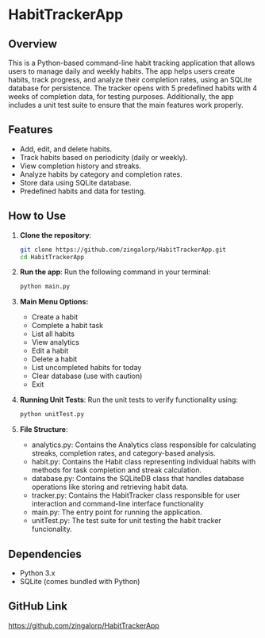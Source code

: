 # HabitTrackerApp

## Overview

This is a Python-based command-line habit tracking application that allows users to manage daily and weekly habits. The app helps users create habits, track progress, and analyze their completion rates, using an SQLite database for persistence. The tracker opens with 5 predefined habits with 4 weeks of completion data, for testing purposes. Additionally, the app includes a unit test suite to ensure that the main features work properly.

## Features

- Add, edit, and delete habits.
- Track habits based on periodicity (daily or weekly).
- View completion history and streaks.
- Analyze habits by category and completion rates.
- Store data using SQLite database.
- Predefined habits and data for testing.

## How to Use

1. **Clone the repository**:
   ```bash
   git clone https://github.com/zingalorp/HabitTrackerApp.git
   cd HabitTrackerApp

2. **Run the app**: Run the following command in your terminal:
    ```bash
    python main.py

3. **Main Menu Options:**  
	- Create a habit  
	- Complete a habit task  
	- List all habits  
	- View analytics  
	- Edit a habit  
	- Delete a habit  
	- List uncompleted habits for today  
	- Clear database (use with caution)  
	- Exit  

4. **Running Unit Tests**: Run the unit tests to verify functionality using:
   ```bash
   python unitTest.py

5. **File Structure**:
   - analytics.py: Contains the Analytics class responsible for calculating streaks, completion rates, and category-based analysis.
   - habit.py: Contains the Habit class representing individual habits with methods for task completion and streak calculation.
   - database.py: Contains the SQLiteDB class that handles database operations like storing and retrieving habit data.
   - tracker.py: Contains the HabitTracker class responsible for user interaction and command-line interface functionality
   - main.py: The entry point for running the application.
   - unitTest.py: The test suite for unit testing the habit tracker funcionality.

## Dependencies

- Python 3.x
- SQLite (comes bundled with Python)

## GitHub Link
https://github.com/zingalorp/HabitTrackerApp
